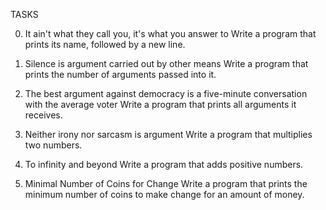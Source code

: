 TASKS

0. It ain't what they call you, it's what you answer to
Write a program that prints its name, followed by a new line.

1. Silence is argument carried out by other means
Write a program that prints the number of arguments passed into it.

2. The best argument against democracy is a five-minute conversation with the average voter
Write a program that prints all arguments it receives.

3. Neither irony nor sarcasm is argument
Write a program that multiplies two numbers.

4. To infinity and beyond
Write a program that adds positive numbers.

5. Minimal Number of Coins for Change
Write a program that prints the minimum number of coins to make change for an amount of money.
